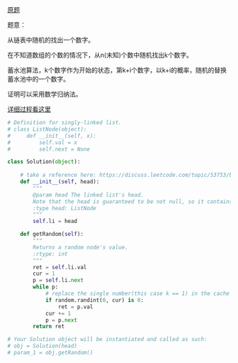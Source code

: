 [原题](https://leetcode.com/problems/linked-list-random-node/)

题意：

从链表中随机的找出一个数字。



在不知道数组的个数的情况下，从n(未知)个数中随机找出k个数字。

蓄水池算法，k个数字作为开始的状态，第k+i个数字，以k+i的概率，随机的替换蓄水池中的一个数字。

证明可以采用数学归纳法。

[详细过程看这里](https://discuss.leetcode.com/topic/53753/brief-explanation-for-reservoir-sampling/2)


```Python
# Definition for singly-linked list.
# class ListNode(object):
#     def __init__(self, x):
#         self.val = x
#         self.next = None

class Solution(object):
    
    # take a reference here: https://discuss.leetcode.com/topic/53753/brief-explanation-for-reservoir-sampling/2
    def __init__(self, head):
        """
        @param head The linked list's head.
        Note that the head is guaranteed to be not null, so it contains at least one node.
        :type head: ListNode
        """
        self.li = head

    def getRandom(self):
        """
        Returns a random node's value.
        :rtype: int
        """
        ret = self.li.val
        cur = 1
        p = self.li.next
        while p:
            # replace the single number(this case k == 1) in the cache
            if random.randint(0, cur) is 0:
                ret = p.val
            cur += 1
            p = p.next
        return ret

# Your Solution object will be instantiated and called as such:
# obj = Solution(head)
# param_1 = obj.getRandom()
```